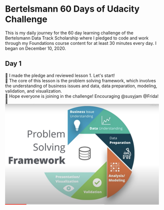 # Bertelsmann 60 Days of Udacity Challenge 

This is my daily journey for the 60 day learning challenge of the Bertelsmann Data Track Scholarship where I pledged to code and work through my Foundations course content for at least 30 minutes every day. I began on December 10, 2020.


## Day 1
:cherry_blossom: I made the pledge and reviewed lesson 1. Let's start! <br>
:cherry_blossom: The core of this lesson is the problem solving framework, which involves the understanding of business issues and data, data preparation, modeling, validation, and visualization. <br>
:cherry_blossom: Hope everyone is joining in the challenge! Encouraging @susyjam @Frida! :sparkling_heart:
![The Problem Solving Framework](/images/D1-framework.png)
